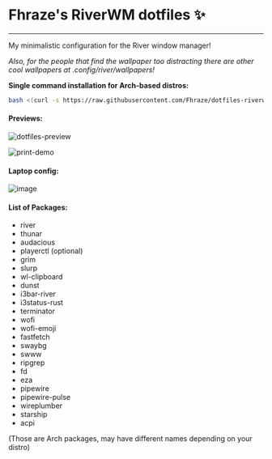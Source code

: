 # Fhraze's RiverWM dotfiles ✨
---
My minimalistic configuration for the River window manager!

_Also, for the people that find the wallpaper too distracting there are other cool wallpapers at .config/river/wallpapers!_

**Single command installation for Arch-based distros:**
```bash
bash <(curl -s https://raw.githubusercontent.com/Fhraze/dotfiles-riverwm/main/.etc/curl-install-arch.sh)
```

#### Previews:
![dotfiles-preview](https://github.com/Fhraze/dotfiles-riverwm/assets/76172824/e4e8de11-643e-49e7-af99-72e0202358db)

![print-demo](https://github.com/Fhraze/dotfiles-riverwm/assets/76172824/3b7d56a6-d0dc-4601-92c2-f5e664760f77)

#### Laptop config:
![image](https://github.com/Fhraze/dotfiles-riverwm/assets/76172824/85f8c8f3-c48f-415f-af3e-d874207ac439)

#### List of Packages:
- river
- thunar
- audacious
- playerctl (optional)
- grim
- slurp
- wl-clipboard
- dunst
- i3bar-river
- i3status-rust
- terminator
- wofi
- wofi-emoji
- fastfetch
- swaybg
- swww
- ripgrep
- fd
- eza
- pipewire
- pipewire-pulse
- wireplumber
- starship
- acpi

(Those are Arch packages, may have different names depending on your distro)

